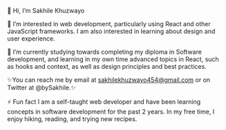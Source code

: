 👋 Hi, I’m Sakhile Khuzwayo

👀 I’m interested in web development, particularly using React and other JavaScript frameworks. I am also interested in learning about design and user experience.

🌱 I’m currently studying towards completing my diploma in Software development, and learning in my own time advanced topics in React, such as hooks and context, as well as design principles and best practices.

✨You can reach me by email at sakhilekhuzwayo454@gmail.com or on Twitter at @bySakhile.✨

⚡ Fun fact
I am a self-taught web developer and have been learning concepts in software development for the past 2 years. In my free time, I enjoy hiking, reading, and trying new recipes. 


